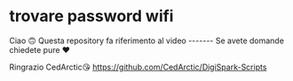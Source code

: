 # trovare password wifi

Ciao 🙃
Questa repository fa riferimento al video -------
Se avete domande chiedete pure ❤




Ringrazio CedArctic😘
https://github.com/CedArctic/DigiSpark-Scripts
